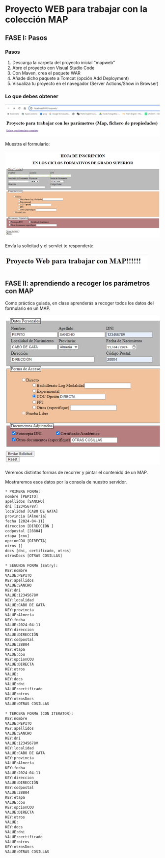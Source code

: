 # Proyecto WEB para trabajar con la colección MAP

## FASE I: Pasos

### Pasos
1. Descarga la carpeta del proyecto inicial "mapweb"
2. Abre el proyecto con Visual Studio Code
3. Con Maven, crea el paquete WAR
4. Añade dicho paquete a Tomcat (opción Add Deployment)
5. Visualiza tu proyecto en el navegador (Server Actions/Show in Browser)

### Lo que debes obtener

![alt text](image.png)

Muestra el formulario:

![alt text](image-1.png)

Envía la solicitud y el servlet te responderá:

![alt text](image-2.png)

## FASE II: aprendiendo a recoger los parámetros con MAP

Como práctica guiada, en clase aprenderás a recoger todos los datos del formulario en un MAP.

![alt text](image-3.png)

Veremos distintas formas de recorrer y pintar el contenido de un MAP.

Mostraremos esos datos por la consola de nuestro servidor.

```
* PRIMERA FORMA:
nombre [PEPITO] 
apellidos [SANCHO] 
dni [12345678V] 
localidad [CABO DE GATA] 
provincia [Almería] 
fecha [2024-04-11] 
direccion [DIRECCIÓN ] 
codpostal [28804] 
etapa [cou] 
opcionCOU [DIRECTA] 
otros [] 
docs [dni, certificado, otros] 
otrosDocs [OTRAS COSILLAS] 

* SEGUNDA FORMA (Entry):
KEY:nombre
VALUE:PEPITO
KEY:apellidos
VALUE:SANCHO
KEY:dni
VALUE:12345678V
KEY:localidad
VALUE:CABO DE GATA
KEY:provincia
VALUE:Almería
KEY:fecha
VALUE:2024-04-11
KEY:direccion
VALUE:DIRECCIÓN 
KEY:codpostal
VALUE:28804
KEY:etapa
VALUE:cou
KEY:opcionCOU
VALUE:DIRECTA
KEY:otros
VALUE:
KEY:docs
VALUE:dni
VALUE:certificado
VALUE:otros
KEY:otrosDocs
VALUE:OTRAS COSILLAS

* TERCERA FORMA (CON ITERATOR):
KEY:nombre
VALUE:PEPITO
KEY:apellidos
VALUE:SANCHO
KEY:dni
VALUE:12345678V
KEY:localidad
VALUE:CABO DE GATA
KEY:provincia
VALUE:Almería
KEY:fecha
VALUE:2024-04-11
KEY:direccion
VALUE:DIRECCIÓN 
KEY:codpostal
VALUE:28804
KEY:etapa
VALUE:cou
KEY:opcionCOU
VALUE:DIRECTA
KEY:otros
VALUE:
KEY:docs
VALUE:dni
VALUE:certificado
VALUE:otros
KEY:otrosDocs
VALUE:OTRAS COSILLAS
```

